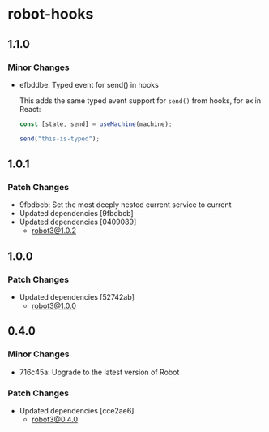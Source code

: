 # robot-hooks

## 1.1.0

### Minor Changes

- efbddbe: Typed event for send() in hooks

  This adds the same typed event support for `send()` from hooks, for ex in React:

  ```ts
  const [state, send] = useMachine(machine);

  send("this-is-typed");
  ```

## 1.0.1

### Patch Changes

- 9fbdbcb: Set the most deeply nested current service to current
- Updated dependencies [9fbdbcb]
- Updated dependencies [0409089]
  - robot3@1.0.2

## 1.0.0

### Patch Changes

- Updated dependencies [52742ab]
  - robot3@1.0.0

## 0.4.0

### Minor Changes

- 716c45a: Upgrade to the latest version of Robot

### Patch Changes

- Updated dependencies [cce2ae6]
  - robot3@0.4.0
